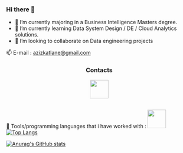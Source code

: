 ### Hi there 👋

<!--
**KkazeKa/KkazeKa** is a ✨ _special_ ✨ repository because its `README.md` (this file) appears on your GitHub profile.

Here are some ideas to get you started:
-->
- 🔭 I’m currently majoring in a Business Intelligence Masters degree.
- 🌱 I’m currently learning Data System Design / DE / Cloud Analytics solutions.
- 👯 I’m looking to collaborate on Data engineering projects

📫 E-mail : azizkatlane@gmail.com
<div style="text-align: center;">
  <h3>Contacts</h3>
  <a href="https://www.linkedin.com/in/aziz-katlane/">
    <img height="50" src='https://github.com/KkazeKa/KkazeKa/assets/87916759/ee385800-3c01-42f8-acf4-594dda5cdde8'/>
  </a>
</div>
<br>

🚀 Tools/programming languages that i have worked with :
<a href="https://www.linkedin.com/in/aziz-katlane/">
    <img height="50" src='https://github.com/KkazeKa/KkazeKa/assets/87916759/ee385800-3c01-42f8-acf4-594dda5cdde8'/>
</a>
[![Top Langs](https://github-readme-stats.vercel.app/api/top-langs/?username=KkazeKa)](https://github.com/KkazeKa/github-readme-stats)

[![Anurag's GitHub stats](https://github-readme-stats.vercel.app/api?username=KkazeKa)](https://github.com/KkazeKa/github-readme-stats)
